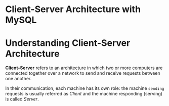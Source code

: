 
# Client-Server Architecture with MySQL
# Understanding Client-Server Architecture

**Client-Server** refers to an architecture in which two or more computers are connected together over a network to send and receive requests between one another.

In their communication, each machine has its own role: the machine `sending` requests is usually referred as *Client* and the machine responding (serving) is called *Server*.

